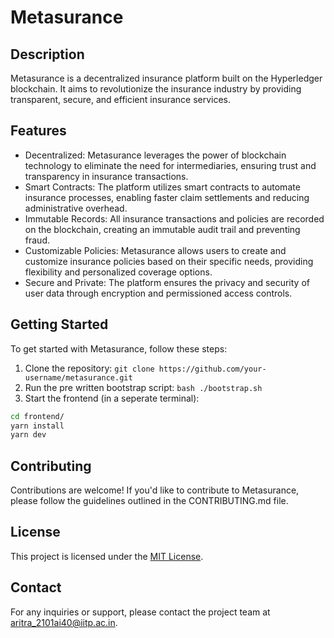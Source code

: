 # Metasurance
## Description
Metasurance is a decentralized insurance platform built on the Hyperledger blockchain. It aims to revolutionize the insurance industry by providing transparent, secure, and efficient insurance services.

## Features
- Decentralized: Metasurance leverages the power of blockchain technology to eliminate the need for intermediaries, ensuring trust and transparency in insurance transactions.
- Smart Contracts: The platform utilizes smart contracts to automate insurance processes, enabling faster claim settlements and reducing administrative overhead.
- Immutable Records: All insurance transactions and policies are recorded on the blockchain, creating an immutable audit trail and preventing fraud.
- Customizable Policies: Metasurance allows users to create and customize insurance policies based on their specific needs, providing flexibility and personalized coverage options.
- Secure and Private: The platform ensures the privacy and security of user data through encryption and permissioned access controls.

## Getting Started
To get started with Metasurance, follow these steps:

1. Clone the repository: `git clone https://github.com/your-username/metasurance.git`
2. Run the pre written bootstrap script: `bash ./bootstrap.sh`
3. Start the frontend (in a seperate terminal):
```bash
cd frontend/
yarn install
yarn dev
```

## Contributing
Contributions are welcome! If you'd like to contribute to Metasurance, please follow the guidelines outlined in the CONTRIBUTING.md file.

## License
This project is licensed under the [MIT License](LICENSE).

## Contact
For any inquiries or support, please contact the project team at aritra_2101ai40@iitp.ac.in.

